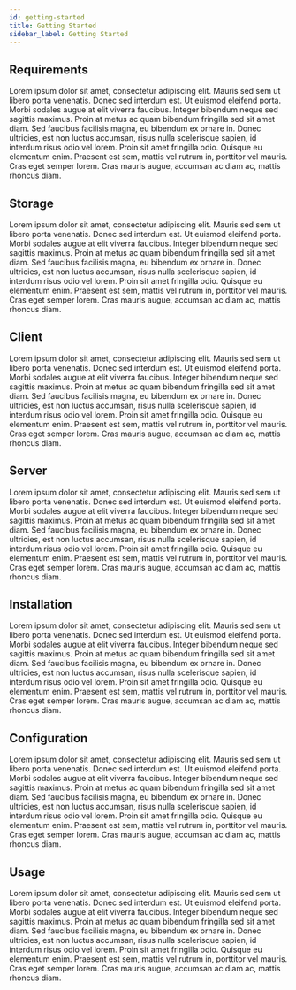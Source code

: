 ```yaml
---
id: getting-started
title: Getting Started
sidebar_label: Getting Started
---
```


## Requirements

Lorem ipsum dolor sit amet, consectetur adipiscing elit. Mauris sed sem ut libero porta venenatis. Donec sed interdum est. Ut euismod eleifend porta. Morbi sodales augue at elit viverra faucibus. Integer bibendum neque sed sagittis maximus. Proin at metus ac quam bibendum fringilla sed sit amet diam. Sed faucibus facilisis magna, eu bibendum ex ornare in. Donec ultricies, est non luctus accumsan, risus nulla scelerisque sapien, id interdum risus odio vel lorem. Proin sit amet fringilla odio. Quisque eu elementum enim. Praesent est sem, mattis vel rutrum in, porttitor vel mauris. Cras eget semper lorem. Cras mauris augue, accumsan ac diam ac, mattis rhoncus diam. 

## Storage 

Lorem ipsum dolor sit amet, consectetur adipiscing elit. Mauris sed sem ut libero porta venenatis. Donec sed interdum est. Ut euismod eleifend porta. Morbi sodales augue at elit viverra faucibus. Integer bibendum neque sed sagittis maximus. Proin at metus ac quam bibendum fringilla sed sit amet diam. Sed faucibus facilisis magna, eu bibendum ex ornare in. Donec ultricies, est non luctus accumsan, risus nulla scelerisque sapien, id interdum risus odio vel lorem. Proin sit amet fringilla odio. Quisque eu elementum enim. Praesent est sem, mattis vel rutrum in, porttitor vel mauris. Cras eget semper lorem. Cras mauris augue, accumsan ac diam ac, mattis rhoncus diam. 

## Client

Lorem ipsum dolor sit amet, consectetur adipiscing elit. Mauris sed sem ut libero porta venenatis. Donec sed interdum est. Ut euismod eleifend porta. Morbi sodales augue at elit viverra faucibus. Integer bibendum neque sed sagittis maximus. Proin at metus ac quam bibendum fringilla sed sit amet diam. Sed faucibus facilisis magna, eu bibendum ex ornare in. Donec ultricies, est non luctus accumsan, risus nulla scelerisque sapien, id interdum risus odio vel lorem. Proin sit amet fringilla odio. Quisque eu elementum enim. Praesent est sem, mattis vel rutrum in, porttitor vel mauris. Cras eget semper lorem. Cras mauris augue, accumsan ac diam ac, mattis rhoncus diam. 

## Server

Lorem ipsum dolor sit amet, consectetur adipiscing elit. Mauris sed sem ut libero porta venenatis. Donec sed interdum est. Ut euismod eleifend porta. Morbi sodales augue at elit viverra faucibus. Integer bibendum neque sed sagittis maximus. Proin at metus ac quam bibendum fringilla sed sit amet diam. Sed faucibus facilisis magna, eu bibendum ex ornare in. Donec ultricies, est non luctus accumsan, risus nulla scelerisque sapien, id interdum risus odio vel lorem. Proin sit amet fringilla odio. Quisque eu elementum enim. Praesent est sem, mattis vel rutrum in, porttitor vel mauris. Cras eget semper lorem. Cras mauris augue, accumsan ac diam ac, mattis rhoncus diam. 

## Installation

Lorem ipsum dolor sit amet, consectetur adipiscing elit. Mauris sed sem ut libero porta venenatis. Donec sed interdum est. Ut euismod eleifend porta. Morbi sodales augue at elit viverra faucibus. Integer bibendum neque sed sagittis maximus. Proin at metus ac quam bibendum fringilla sed sit amet diam. Sed faucibus facilisis magna, eu bibendum ex ornare in. Donec ultricies, est non luctus accumsan, risus nulla scelerisque sapien, id interdum risus odio vel lorem. Proin sit amet fringilla odio. Quisque eu elementum enim. Praesent est sem, mattis vel rutrum in, porttitor vel mauris. Cras eget semper lorem. Cras mauris augue, accumsan ac diam ac, mattis rhoncus diam. 

## Configuration

Lorem ipsum dolor sit amet, consectetur adipiscing elit. Mauris sed sem ut libero porta venenatis. Donec sed interdum est. Ut euismod eleifend porta. Morbi sodales augue at elit viverra faucibus. Integer bibendum neque sed sagittis maximus. Proin at metus ac quam bibendum fringilla sed sit amet diam. Sed faucibus facilisis magna, eu bibendum ex ornare in. Donec ultricies, est non luctus accumsan, risus nulla scelerisque sapien, id interdum risus odio vel lorem. Proin sit amet fringilla odio. Quisque eu elementum enim. Praesent est sem, mattis vel rutrum in, porttitor vel mauris. Cras eget semper lorem. Cras mauris augue, accumsan ac diam ac, mattis rhoncus diam. 

## Usage

Lorem ipsum dolor sit amet, consectetur adipiscing elit. Mauris sed sem ut libero porta venenatis. Donec sed interdum est. Ut euismod eleifend porta. Morbi sodales augue at elit viverra faucibus. Integer bibendum neque sed sagittis maximus. Proin at metus ac quam bibendum fringilla sed sit amet diam. Sed faucibus facilisis magna, eu bibendum ex ornare in. Donec ultricies, est non luctus accumsan, risus nulla scelerisque sapien, id interdum risus odio vel lorem. Proin sit amet fringilla odio. Quisque eu elementum enim. Praesent est sem, mattis vel rutrum in, porttitor vel mauris. Cras eget semper lorem. Cras mauris augue, accumsan ac diam ac, mattis rhoncus diam. 
